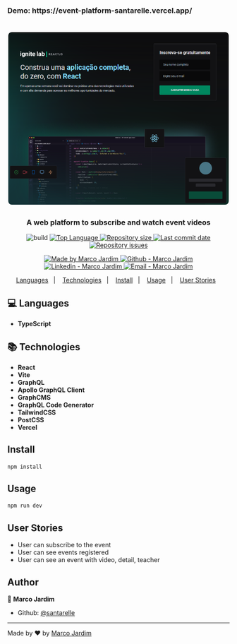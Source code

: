 <h3>Demo: https://event-platform-santarelle.vercel.app/</h3>

<h1 align="center">
  <img alt="Event Platform" src="./screen.png" width="500px" style="border-radius:8px;"/>
</h1>

<h3 align="center">
  A web platform to subscribe and watch event videos
</h3>

<p align="center">

  <img alt="build" src="https://vercelbadge.vercel.app/api/santarelle/event-platform?style=flat">
  <a href="https://img.shields.io/github/languages/top/santarelle/event-platform">
    <img alt="Top Language" src="https://img.shields.io/github/languages/top/santarelle/event-platform">
  </a>
  <a href="https://img.shields.io/github/repo-size/santarelle/event-platform">
    <img alt="Repository size" src="https://img.shields.io/github/repo-size/santarelle/event-platform">
  </a>
  <a href="https://github.com/santarelle/recipe-app/commits/master">
    <img alt="Last commit date" src="https://img.shields.io/github/last-commit/santarelle/event-platform" />
  </a>
  <a href="https://github.com/santarelle/recipe-app/issues">
    <img alt="Repository issues" src="https://img.shields.io/github/issues/santarelle/event-platform">
  </a>
</P>

<p align="center">

  <a href="https://github.com/santarelle" target="_blank">
    <img alt="Made by Marco Jardim" src="https://img.shields.io/badge/made%20by-santarelle-informational" />
  </a>
  <a href="https://github.com/santarelle" target="_blank">
    <img alt="Github - Marco Jardim" src="https://img.shields.io/badge/Github--%23F8952D?style=social&logo=github" />
  </a>
  <a href="https://br.linkedin.com/in/marco-santarelle-da-silva-jardim-csm-cspo-csd-78b21066" target="_blank" >
    <img alt="Linkedin - Marco Jardim" src="https://img.shields.io/badge/Linkedin--%23F8952D?style=social&logo=linkedin" />
  </a>
  <a href="mailto:santarelle@gmail.com" target="_blank" >
    <img alt="Email - Marco Jardim" src="https://img.shields.io/badge/Email--%23F8952D?style=social&logo=gmail" />
  </a>
</p>

<p align="center">
  <a href="#computer-languages">Languages</a>&nbsp;&nbsp;&nbsp;|&nbsp;&nbsp;&nbsp;
  <a href="#books-technologies">Technologies</a>&nbsp;&nbsp;&nbsp;|&nbsp;&nbsp;&nbsp;
  <a href="#install">Install</a>&nbsp;&nbsp;&nbsp;|&nbsp;&nbsp;&nbsp;
  <a href="#books-usage">Usage</a>&nbsp;&nbsp;&nbsp;|&nbsp;&nbsp;&nbsp;
  <a href="#user-stories">User Stories</a>&nbsp;&nbsp;&nbsp;
</p>

## :computer: Languages

- **TypeScript**

## :books: Technologies

- **React**
- **Vite**
- **GraphQL**
- **Apollo GraphQL Client**
- **GraphCMS**
- **GraphQL Code Generator**
- **TailwindCSS**
- **PostCSS**
- **Vercel**

## Install

```sh
npm install
```

## Usage

```sh
npm run dev
```

## User Stories
-   User can subscribe to the event
-   User can see events registered
-   User can see an event with video, detail, teacher

## Author

👤 **Marco Jardim**

* Github: [@santarelle](https://github.com/santarelle)
---

Made by :heart: by [Marco Jardim](https://github.com/santarelle)